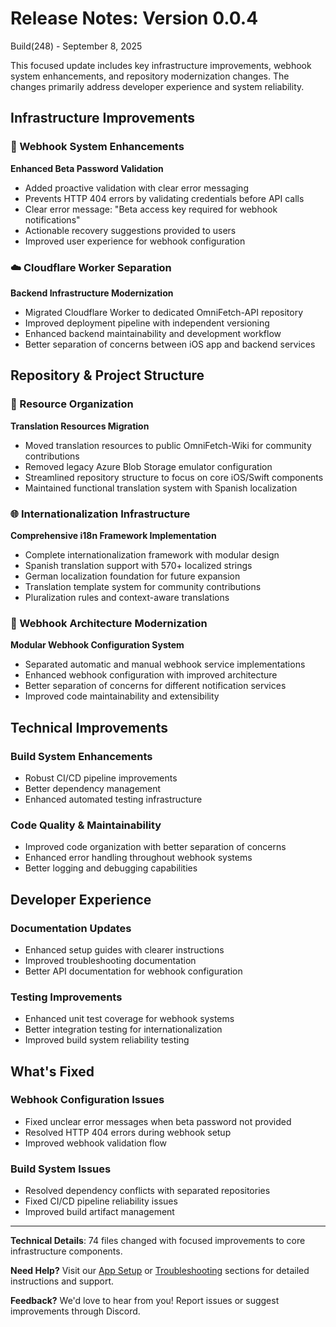 # Release Notes: Version 0.0.4

Build(248) - September 8, 2025

This focused update includes key infrastructure improvements, webhook system enhancements, and repository
modernization changes. The changes primarily address developer experience and system reliability.

## Infrastructure Improvements

### 🔧 Webhook System Enhancements

**Enhanced Beta Password Validation**

- Added proactive validation with clear error messaging
- Prevents HTTP 404 errors by validating credentials before API calls
- Clear error message: "Beta access key required for webhook notifications"
- Actionable recovery suggestions provided to users
- Improved user experience for webhook configuration

### ☁️ Cloudflare Worker Separation

**Backend Infrastructure Modernization**

- Migrated Cloudflare Worker to dedicated OmniFetch-API repository
- Improved deployment pipeline with independent versioning
- Enhanced backend maintainability and development workflow
- Better separation of concerns between iOS app and backend services

## Repository & Project Structure

### 📁 Resource Organization

**Translation Resources Migration**

- Moved translation resources to public OmniFetch-Wiki for community contributions
- Removed legacy Azure Blob Storage emulator configuration
- Streamlined repository structure to focus on core iOS/Swift components
- Maintained functional translation system with Spanish localization

### 🌐 Internationalization Infrastructure

**Comprehensive i18n Framework Implementation**

- Complete internationalization framework with modular design
- Spanish translation support with 570+ localized strings
- German localization foundation for future expansion
- Translation template system for community contributions
- Pluralization rules and context-aware translations

### 🔧 Webhook Architecture Modernization

**Modular Webhook Configuration System**

- Separated automatic and manual webhook service implementations
- Enhanced webhook configuration with improved architecture
- Better separation of concerns for different notification services
- Improved code maintainability and extensibility

## Technical Improvements

### Build System Enhancements

- Robust CI/CD pipeline improvements
- Better dependency management
- Enhanced automated testing infrastructure

### Code Quality & Maintainability

- Improved code organization with better separation of concerns
- Enhanced error handling throughout webhook systems
- Better logging and debugging capabilities

## Developer Experience

### Documentation Updates

- Enhanced setup guides with clearer instructions
- Improved troubleshooting documentation
- Better API documentation for webhook configuration

### Testing Improvements

- Enhanced unit test coverage for webhook systems
- Better integration testing for internationalization
- Improved build system reliability testing

## What's Fixed

### Webhook Configuration Issues

- Fixed unclear error messages when beta password not provided
- Resolved HTTP 404 errors during webhook setup
- Improved webhook validation flow

### Build System Issues

- Resolved dependency conflicts with separated repositories
- Fixed CI/CD pipeline reliability issues
- Improved build artifact management

---

**Technical Details**: 74 files changed with focused improvements to core infrastructure components.

**Need Help?** Visit our [App Setup](../app/settings/initial-setup.md) or [Troubleshooting](../troubleshooting/common-issues.md) sections for detailed instructions and support.

**Feedback?** We'd love to hear from you! Report issues or suggest improvements through Discord.
